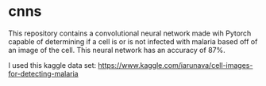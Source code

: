# cnns
This repository contains a convolutional neural network made wih Pytorch capable of determining if a cell is or is not infected with malaria based off of an image of the cell. This neural network has an accuracy of 87%.

I used this kaggle data set: https://www.kaggle.com/iarunava/cell-images-for-detecting-malaria 
